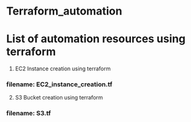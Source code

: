 # Terraform_automation

# List of automation resources using terraform

1) EC2 Instance creation using terraform
### filename:  EC2_instance_creation.tf

2)  S3 Bucket creation using terraform
### filename:  S3.tf

